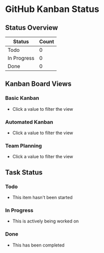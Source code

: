 # GitHub Kanban Status

## Status Overview

| Status       | Count |
|-------------|-------|
| Todo        | 0     |
| In Progress | 0     |
| Done        | 0     |

## Kanban Board Views

### Basic Kanban
- Click a value to filter the view

### Automated Kanban
- Click a value to filter the view

### Team Planning
- Click a value to filter the view

## Task Status

### Todo
- This item hasn't been started

### In Progress
- This is actively being worked on

### Done
- This has been completed
